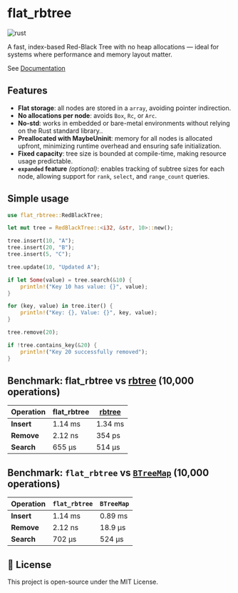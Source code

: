# flat_rbtree

![rust](https://img.shields.io/badge/Rust-000000?style=for-the-badge&logo=rust&logoColor=white)

A fast, index-based Red-Black Tree with no heap allocations — ideal for systems where performance and memory layout matter.

See [Documentation](https://docs.rs/flat_rbtree/0.2.3)

## Features

- **Flat storage**: all nodes are stored in a `array`, avoiding pointer indirection.
- **No allocations per node**: avoids `Box`, `Rc`, or `Arc`.
- **No-std**: works in embedded or bare-metal environments without relying on the Rust standard library..
- **Preallocated with MaybeUninit**: memory for all nodes is allocated upfront, minimizing runtime overhead and ensuring safe initialization.
- **Fixed capacity**: tree size is bounded at compile-time, making resource usage predictable.
- **`expanded` feature** *(optional)*: enables tracking of subtree sizes for each node,
  allowing support for `rank`, `select`, and `range_count` queries.

## Simple usage

```rust
use flat_rbtree::RedBlackTree;

let mut tree = RedBlackTree::<i32, &str, 10>::new();

tree.insert(10, "A");
tree.insert(20, "B");
tree.insert(5, "C");

tree.update(10, "Updated A");

if let Some(value) = tree.search(&10) {
    println!("Key 10 has value: {}", value);
}

for (key, value) in tree.iter() {
    println!("Key: {}, Value: {}", key, value);
}

tree.remove(20);

if !tree.contains_key(&20) {
    println!("Key 20 successfully removed");
}
```

## Benchmark: flat_rbtree vs [rbtree](https://docs.rs/rbtree/latest/rbtree/) (10,000 operations)

| Operation | flat_rbtree | [rbtree](https://docs.rs/rbtree/latest/rbtree/) |
|-----------|----------------|---------------|
| **Insert** | 1.14 ms   | 1.34 ms  | 
| **Remove** | 2.12 ns        | 354 ps       | 
| **Search** | 655 µs         | 514 µs       | 

## Benchmark: `flat_rbtree` vs [`BTreeMap`](https://doc.rust-lang.org/std/collections/struct.BTreeMap.html) (10,000 operations)

| Operation | `flat_rbtree`          | `BTreeMap`             |
|-----------|------------------------|-------------------------|
| **Insert** | 1.14 ms  | 0.89 ms  |
| **Remove** | 2.12 ns              | 18.9 µs                 |
| **Search** | 702 µs                 | 524 µs                  |


## 📝 License

This project is open-source under the MIT License.
